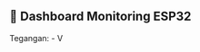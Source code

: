 <html>
<head>
  <meta charset="utf-8">
  <title>Dashboard Monitoring ESP32</title>
  <!-- Import library MQTT.js -->
  <script src="https://unpkg.com/mqtt/dist/mqtt.min.js"></script>
</head>
<body>
  <h2>📡 Dashboard Monitoring ESP32</h2>
  <p>Tegangan: <span id="voltage">-</span> V</p>

  <script>
    // Alamat broker (pakai HiveMQ public broker dengan WebSocket)
    const host = "wss://broker.hivemq.com:8884/mqtt";
    const options = {
      clientId: "webclient_" + Math.random().toString(16).substr(2, 8),
    };

    // Koneksi ke broker
    const client = mqtt.connect(host, options);

    client.on("connect", () => {
      console.log("✅ Connected to MQTT broker");
      // Subscribe ke topic dari ESP32
      client.subscribe("esp32/tegangan");
    });

    client.on("message", (topic, message) => {
      if (topic === "esp32/tegangan") {
        document.getElementById("voltage").innerText = message.toString();
        console.log("📩 Data diterima:", message.toString());
      }
    });

    client.on("error", (err) => {
      console.error("❌ Connection error: ", err);
    });
  </script>
</body>
</html>
